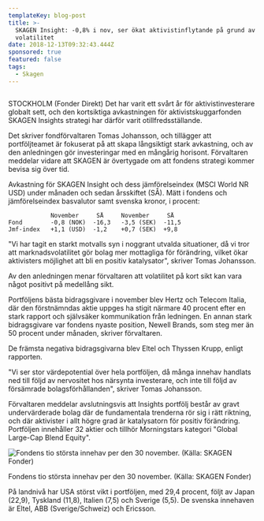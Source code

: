 ```yaml
---
templateKey: blog-post
title: >-
  SKAGEN Insight: -0,8% i nov, ser ökat aktivistinflytande på grund av
  volatilitet
date: 2018-12-13T09:32:43.444Z
sponsored: true
featured: false
tags:
  - Skagen
---
```

![]()

STOCKHOLM (Fonder Direkt) Det har varit ett svårt år för aktivistinvesterare globalt sett, och den kortsiktiga avkastningen för aktivistskuggarfonden SKAGEN Insights strategi har därför varit otillfredsställande.

Det skriver fondförvaltaren Tomas Johansson, och tillägger att portföljteamet är fokuserat på att skapa långsiktigt stark avkastning, och av den anledningen gör investeringar med en mångårig horisont. Förvaltaren meddelar vidare att SKAGEN är övertygade om att fondens strategi kommer bevisa sig över tid.

Avkastning för SKAGEN Insight och dess jämförelseindex (MSCI World NR USD) under månaden och sedan årsskiftet (SÅ). Mätt i fondens och jämförelseindex basvalutor samt svenska kronor, i procent:

```
            November     SÅ     November     SÅ                
Fond        -0,8 (NOK)  -16,3   -3,5 (SEK)  -11,5              
Jmf-index   +1,1 (USD)  -1,2    +0,7 (SEK)  +9,8               
```

"Vi har tagit en starkt motvalls syn i noggrant utvalda situationer, då vi tror att marknadsvolatilitet gör bolag mer mottagliga för förändring, vilket ökar aktivisters möjlighet att bli en positiv katalysator", skriver Tomas Johansson.

Av den anledningen menar förvaltaren att volatilitet på kort sikt kan vara något positivt på medellång sikt.

Portföljens bästa bidragsgivare i november blev Hertz och Telecom Italia, där den förstnämndas aktie uppges ha stigit närmare 40 procent efter en stark rapport och självsäker kommunikation från ledningen. En annan stark bidragsgivare var fondens nyaste position, Newell Brands, som steg mer än 50 procent under månaden, skriver förvaltaren.

De främsta negativa bidragsgivarna blev Eltel och Thyssen Krupp, enligt rapporten.

"Vi ser stor värdepotential över hela portföljen, då många innehav handlats ned till följd av nervositet hos närsynta investerare, och inte till följd av försämrade bolagsförhållanden", skriver Tomas Johansson.

Förvaltaren meddelar avslutningsvis att Insights portfölj består av gravt undervärderade bolag där de fundamentala trenderna rör sig i rätt riktning, och där aktivister i allt högre grad är katalysatorn för positiv förändring. Portföljen innehåller 32 aktier och tillhör Morningstars kategori "Global Large-Cap Blend Equity".

![Fondens tio största innehav per den 30 november. (Källa: SKAGEN Fonder)](/img/25.png)

<span class="image-caption">Fondens tio största innehav per den 30 november. (Källa: SKAGEN Fonder)</span>

På landnivå har USA störst vikt i portföljen, med 29,4 procent, följt av Japan (22,9), Tyskland (11,8), Italien (7,5) och Sverige (5,5). De svenska innehaven är Eltel, ABB (Sverige/Schweiz) och Ericsson.
